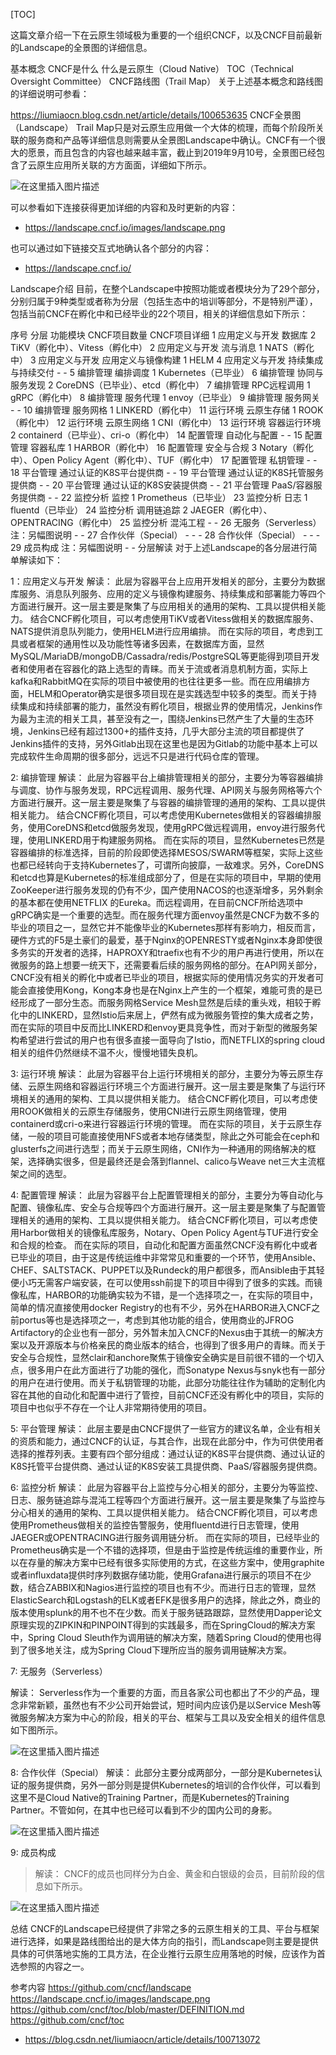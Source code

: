 [TOC]



这篇文章介绍一下在云原生领域极为重要的一个组织CNCF，以及CNCF目前最新的Landscape的全景图的详细信息。

基本概念
CNCF是什么
什么是云原生（Cloud Native）
TOC（Technical Oversight Committee）
CNCF路线图（Trail Map）
关于上述基本概念和路线图的详细说明可参看：

https://liumiaocn.blog.csdn.net/article/details/100653635
CNCF全景图（Landscape）
Trail Map只是对云原生应用做一个大体的梳理，而每个阶段所关联的服务商和产品等详细信息则需要从全景图Landscape中确认。CNCF有一个很大的愿景，而且包含的内容也越来越丰富，截止到2019年9月10号，全景图已经包含了云原生应用所关联的方方面面，详细如下所示。

![在这里插入图片描述](https://tva1.sinaimg.cn/large/008i3skNly1gsnql53ttoj31ax0u04de.jpg)

可以参看如下连接获得更加详细的内容和及时更新的内容：

- https://landscape.cncf.io/images/landscape.png

也可以通过如下链接交互式地确认各个部分的内容：

- https://landscape.cncf.io/

Landscape介绍
目前，在整个Landscape中按照功能或者模块分为了29个部分，分别归属于9种类型或者称为分层（包括生态中的培训等部分，不是特别严谨），包括当前CNCF在孵化中和已经毕业的22个项目，相关的详细信息如下所示：

序号	分层	功能模块	CNCF项目数量	CNCF项目详细
1	应用定义与开发	数据库	2	TiKV（孵化中）、Vitess（孵化中）
2	应用定义与开发	流与消息	1	NATS（孵化中）
3	应用定义与开发	应用定义与镜像构建	1	HELM
4	应用定义与开发	持续集成与持续交付	-	-
5	编排管理	编排调度	1	Kubernetes（已毕业）
6	编排管理	协同与服务发现	2	CoreDNS（已毕业）、etcd（孵化中）
7	编排管理	RPC远程调用	1	gRPC（孵化中）
8	编排管理	服务代理	1	envoy（已毕业）
9	编排管理	服务网关	-	-
10	编排管理	服务网格	1	LINKERD（孵化中）
11	运行环境	云原生存储	1	ROOK（孵化中）
12	运行环境	云原生网络	1	CNI（孵化中）
13	运行环境	容器运行环境	2	containerd（已毕业）、cri-o（孵化中）
14	配置管理	自动化与配置	-	-
15	配置管理	容器私库	1	HARBOR（孵化中）
16	配置管理	安全与合规	3	Notary（孵化中）、Open Policy Agent（孵化中）、TUF（孵化中）
17	配置管理	私钥管理	-	-
18	平台管理	通过认证的K8S平台提供商	-	-
19	平台管理	通过认证的K8S托管服务提供商	-	-
20	平台管理	通过认证的K8S安装提供商	-	-
21	平台管理	PaaS/容器服务提供商	-	-
22	监控分析	监控	1	Prometheus（已毕业）
23	监控分析	日志	1	fluentd（已毕业）
24	监控分析	调用链追踪	2	JAEGER（孵化中）、OPENTRACING（孵化中）
25	监控分析	混沌工程	-	-
26	无服务（Serverless）	注：另幅图说明	-	-
27	合作伙伴（Special）	-	-	-
28	合作伙伴（Special）	-	-	-
29	成员构成	注：另幅图说明	-	-
分层解读
对于上述Landscape的各分层进行简单解读如下：



1：应用定义与开发
解读：
此层为容器平台上应用开发相关的部分，主要分为数据库服务、消息队列服务、应用的定义与镜像构建服务、持续集成和部署能力等四个方面进行展开。这一层主要是聚集了与应用相关的通用的架构、工具以提供相关能力。
结合CNCF孵化项目，可以考虑使用TiKV或者Vitess做相关的数据库服务、NATS提供消息队列能力，使用HELM进行应用编排。
而在实际的项目，考虑到工具或者框架的通用性以及功能性等诸多因素，在数据库方面，显然MySQL/MariaDB/mongoDB/Cassadra/redis/PostgreSQL等更能得到项目开发者和使用者在容器化的路上选型的青睐。而关于流或者消息机制方面，实际上kafka和RabbitMQ在实际的项目中被使用的也往往更多一些。而在应用编排方面，HELM和Operator确实是很多项目现在是实践选型中较多的类型。而关于持续集成和持续部署的能力，虽然没有孵化项目，根据业界的使用情况，Jenkins作为最为主流的相关工具，甚至没有之一，围绕Jenkins已然产生了大量的生态环境，Jenkins已经有超过1300+的插件支持，几乎大部分主流的项目都提供了Jenkins插件的支持，另外Gitlab出现在这里也是因为Gitlab的功能中基本上可以完成软件生命周期的很多部分，远远不只是进行代码仓库的管理。

2: 编排管理
解读：
此层为容器平台上编排管理相关的部分，主要分为等容器编排与调度、协作与服务发现，RPC远程调用、服务代理、API网关与服务网格等六个方面进行展开。这一层主要是聚集了与容器的编排管理的通用的架构、工具以提供相关能力。
结合CNCF孵化项目，可以考虑使用Kubernetes做相关的容器编排服务，使用CoreDNS和etcd做服务发现，使用gRPC做远程调用，envoy进行服务代理，使用LINKERD用于构建服务网格。
而在实际的项目，显然Kubernetes已然是容器编排的标准选择，目前的阶段即使选择MESOS/SWARM等框架，实际上这些也都已经转向于支持Kubernetes了，可谓所向披靡，一敌难求。另外，CoreDNS和etcd也算是Kubernetes的标准组成部分了，但是在实际的项目中，早期的使用ZooKeeper进行服务发现的仍有不少，国产使用NACOS的也逐渐增多，另外剩余的基本都在使用NETFLIX 的Eureka。而远程调用，在目前CNCF所给选项中gRPC确实是一个重要的选型。而在服务代理方面envoy虽然是CNCF为数不多的毕业的项目之一，显然它并不能像毕业的Kubernetes那样有影响力，相反而言，硬件方式的F5是土豪们的最爱，基于Nginx的OPENRESTY或者Nginx本身即使很多务实的开发者的选择，HAPROXY和traefix也有不少的用户再进行使用，所以在微服务的路上想要一统天下，还需要看后续的服务网格的部分。在API网关部分，CNCF没有相关的孵化中或者已毕业的项目，根据实际的使用情况务实的开发者可能会直接使用Kong，Kong本身也是在Nginx上产生的一个框架，难能可贵的是已经形成了一部分生态。而服务网格Service Mesh显然是后续的重头戏，相较于孵化中的LINKERD，显然Istio后来居上，俨然有成为微服务管控的集大成者之势，而在实际的项目中反而比LINKERD和envoy更具竞争性，而对于新型的微服务架构希望进行尝试的用户也有很多直接一面导向了Istio，而NETFLIX的spring cloud相关的组件仍然继续不温不火，慢慢地错失良机。

3: 运行环境
解读：
此层为容器平台上运行环境相关的部分，主要分为等云原生存储、云原生网络和容器运行环境三个方面进行展开。这一层主要是聚集了与运行环境相关的通用的架构、工具以提供相关能力。
结合CNCF孵化项目，可以考虑使用ROOK做相关的云原生存储服务，使用CNI进行云原生网络管理，使用containerd或cri-o来进行容器运行环境的管理。
而在实际的项目，关于云原生存储，一般的项目可能直接使用NFS或者本地存储类型，除此之外可能会在ceph和glusterfs之间进行选型；而关于云原生网络，CNI作为一种通用的网络解决的框架，选择确实很多，但是最终还是会落到flannel、calico与Weave net三大主流框架之间的选型。

4: 配置管理
解读：
此层为容器平台上配置管理相关的部分，主要分为等自动化与配置、镜像私库、安全与合规等四个方面进行展开。这一层主要是聚集了与配置管理相关的通用的架构、工具以提供相关能力。
结合CNCF孵化项目，可以考虑使用Harbor做相关的镜像私库服务，Notary、Open Policy Agent与TUF进行安全和合规的检查。
而在实际的项目，自动化和配置方面虽然CNCF没有孵化中或者已毕业的项目，由于这是传统运维中非常常见和重要的一个环节，使用Ansible、CHEF、SALTSTACK、PUPPET以及Rundeck的用户都很多，而Ansible由于其轻便小巧无需客户端安装，在可以使用ssh前提下的项目中得到了很多的实践。而镜像私库，HARBOR的功能确实较为不错，是一个选择项之一，在实际的项目中，简单的情况直接使用docker Registry的也有不少，另外在HARBOR进入CNCF之前portus等也是选择项之一，考虑到其他功能的组合，使用商业的JFROG Artifactory的企业也有一部分，另外暂未加入CNCF的Nexus由于其统一的解决方案以及开源版本与价格亲民的商业版本的结合，也得到了很多用户的青睐。而关于安全与合规性，显然clair和anchore聚焦于镜像安全确实是目前很不错的一个切入点，很多用户在此方面进行了功能的强化，而Sonatype Nexus与snyk也有一部分的用户在进行使用。而关于私钥管理的功能，此部分功能往往作为辅助的定制化内容在其他的自动化和配置中进行了管控，目前CNCF还没有孵化中的项目，实际的项目中也似乎不存在一个让人非常期待使用的项目。

5: 平台管理
解读：
此层主要是由CNCF提供了一些官方的建议名单，企业有相关的资质和能力，通过CNCF的认证，与其合作，出现在此部分中，作为可供使用者选择的推荐列表。主要有四个部分组成：通过认证的K8S平台提供商、通过认证的K8S托管平台提供商、通过认证的K8S安装工具提供商、PaaS/容器服务提供商。

6: 监控分析
解读：
此层为容器平台上监控与分心相关的部分，主要分为等监控、日志、服务链追踪与混沌工程等四个方面进行展开。这一层主要是聚集了与监控与分心相关的通用的架构、工具以提供相关能力。
结合CNCF孵化项目，可以考虑使用Prometheus做相关的监控告警服务，使用fluentd进行日志管理，使用JAEGER或OPENTRACING进行服务调用链分析。
而在实际的项目，已经毕业的Prometheus确实是一个不错的选择项，但是由于监控是传统运维的重要作业，所以在存量的解决方案中已经有很多实际使用的方式，在这些方案中，使用graphite或者influxdata提供时序列数据存储功能，使用Grafana进行展示的项目不在少数，结合ZABBIX和Nagios进行监控的项目也有不少。而进行日志的管理，显然ElasticSearch和Logstash的ELK或者EFK是很多用户的选择，除此之外，商业的版本使用splunk的用不也不在少数。而关于服务链路跟踪，显然使用Dapper论文原理实现的ZIPKIN和PINPOINT得到的实践最多，而在SpringCloud的解决方案中，Spring Cloud Sleuth作为调用链的解决方案，随着Spring Cloud的使用也得到了很多地关注，成为Spring Cloud下理所应当的服务调用链解决方案。

7: 无服务（Serverless）

解读：
Serverless作为一个重要的方面，而且各家公司也都出了不少的产品，理念非常新颖，虽然也有不少公司开始尝试，短时间内应该仍是以Service Mesh等微服务解决方案为中心的阶段，相关的平台、框架与工具以及安全相关的组件信息如下图所示。

![在这里插入图片描述](https://tva1.sinaimg.cn/large/008i3skNly1gsnqm7dsynj31b50u0gt6.jpg)

8: 合作伙伴（Special）
解读：
此部分主要分成两部分，一部分是Kubernetes认证的服务提供商，另外一部分则是提供Kubernetes的培训的合作伙伴，可以看到这里不是Cloud Native的Training Partner，而是Kubernetes的Training Partner。不管如何，在其中也已经可以看到不少的国内公司的身影。

![在这里插入图片描述](https://tva1.sinaimg.cn/large/008i3skNly1gsnqm5rf8tj320i0iiaji.jpg)

9: 成员构成

> 解读：
> CNCF的成员也同样分为白金、黄金和白银级的会员，目前阶段的信息如下所示。

![在这里插入图片描述](https://tva1.sinaimg.cn/large/008i3skNly1gsnqm4dusvj312h0u0wk5.jpg)



总结
CNCF的Landscape已经提供了非常之多的云原生相关的工具、平台与框架进行选择，如果是路线图给出的是大体方向的指引，而Landscape则主要是提供具体的可供落地实施的工具方法，在企业推行云原生应用落地的时候，应该作为首选参照的内容之一。

参考内容
https://github.com/cncf/landscape
https://landscape.cncf.io/images/landscape.png
https://github.com/cncf/toc/blob/master/DEFINITION.md
https://github.com/cncf/toc



- https://blog.csdn.net/liumiaocn/article/details/100713072

